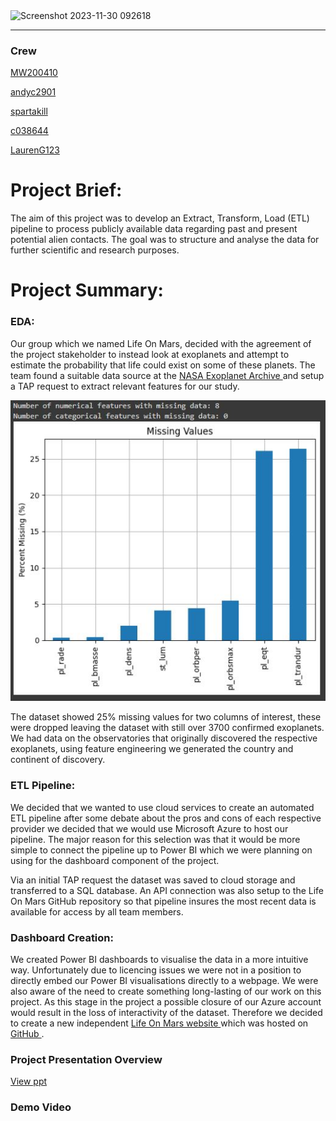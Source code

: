 
<img width="840" alt="Screenshot 2023-11-30 092618" src="https://github.com/MW200410/adf_sg_project/assets/72687468/8499742b-7a54-4cb0-a5b7-d25021487ef1">

***
### Crew

<a href= "https://github.com/MW200410">MW200410</a>

<a href= "https://github.com/andyc2901">andyc2901</a>

<a href= "https://github.com/spartakill">spartakill</a>

<a href= "https://github.com/c038644">c038644</a>

<a href= "https://github.com/LaurenG123">LaurenG123</a>



# Project Brief:

The aim of this project was to develop an Extract, Transform, Load (ETL) pipeline to process publicly available data regarding past and present potential alien contacts. The goal was to structure and analyse the data for further scientific and research purposes.

# Project Summary:

### EDA:

Our group which we named Life On Mars, decided with the agreement of the project stakeholder to instead look at exoplanets and attempt to estimate the probability that life could exist on some of these planets. The team found a suitable data source at the <a href="https://exoplanetarchive.ipac.caltech.edu/docs/data.html"> NASA Exoplanet Archive </a> and setup a TAP request to extract relevant features for our study. 

<img width="840" alt="EDA" src="https://github.com/MW200410/adf_sg_project/blob/main/readme_data/Missing_Values.JPG">

The dataset showed 25% missing values for two columns of interest, these were dropped leaving the dataset with still over 3700 confirmed exoplanets. We had data on the observatories that originally discovered the respective exoplanets, using feature engineering we generated the country and continent of discovery. 

### ETL Pipeline:

We decided that we wanted to use cloud services to create an automated ETL pipeline after some debate about the pros and cons of each respective provider we decided that we would use Microsoft Azure to host our pipeline. The major reason for this selection was that it would be more simple to connect the pipeline up to Power BI which we were planning on using for the dashboard component of the project.  

Via an initial TAP request the dataset was saved to cloud storage and transferred to a SQL database. An API connection was also setup to the Life On Mars GitHub repository so that pipeline insures the most recent data is available for access by all team members. 

### Dashboard Creation:

We created Power BI dashboards to visualise the data in a more intuitive way. Unfortunately due to licencing issues we were not in a position to directly embed our Power BI visualisations directly to a webpage. We were also aware of the need to create something long-lasting of our work on this project. As this stage in the project a possible closure of our Azure account would result in the loss of interactivity of the dataset. Therefore we decided to create a new independent <a href="https://c038644.github.io/Life_On_Mars/"> Life On Mars website </a> which was hosted on <a href="https://github.com/c038644/Life_On_Mars/tree/main"> GitHub </a>. 

### Project Presentation Overview

<a href="https://testingcircle-my.sharepoint.com/:p:/r/personal/acarver_spartaglobal_com/Documents/Exoplanet%20Sparta%20Presentation.pptx?d=wee291f5d499e4813ab24aa39e06053a8&csf=1&web=1&e=RiApen"> View ppt</a>

### Demo Video


